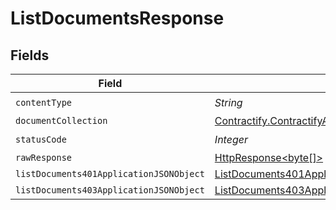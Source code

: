 # ListDocumentsResponse


## Fields

| Field                                                                                                                    | Type                                                                                                                     | Required                                                                                                                 | Description                                                                                                              |
| ------------------------------------------------------------------------------------------------------------------------ | ------------------------------------------------------------------------------------------------------------------------ | ------------------------------------------------------------------------------------------------------------------------ | ------------------------------------------------------------------------------------------------------------------------ |
| `contentType`                                                                                                            | *String*                                                                                                                 | :heavy_check_mark:                                                                                                       | N/A                                                                                                                      |
| `documentCollection`                                                                                                     | [Contractify.ContractifyAPI.models.shared.DocumentCollection](../../models/shared/DocumentCollection.md)                 | :heavy_minus_sign:                                                                                                       | OK                                                                                                                       |
| `statusCode`                                                                                                             | *Integer*                                                                                                                | :heavy_check_mark:                                                                                                       | N/A                                                                                                                      |
| `rawResponse`                                                                                                            | [HttpResponse<byte[]>](https://docs.oracle.com/en/java/javase/11/docs/api/java.net.http/java/net/http/HttpResponse.html) | :heavy_minus_sign:                                                                                                       | N/A                                                                                                                      |
| `listDocuments401ApplicationJSONObject`                                                                                  | [ListDocuments401ApplicationJSON](../../models/operations/ListDocuments401ApplicationJSON.md)                            | :heavy_minus_sign:                                                                                                       | Unauthenticated                                                                                                          |
| `listDocuments403ApplicationJSONObject`                                                                                  | [ListDocuments403ApplicationJSON](../../models/operations/ListDocuments403ApplicationJSON.md)                            | :heavy_minus_sign:                                                                                                       | Forbidden                                                                                                                |